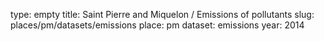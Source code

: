 type: empty
title: Saint Pierre and Miquelon / Emissions of pollutants
slug: places/pm/datasets/emissions
place: pm
dataset: emissions
year: 2014
